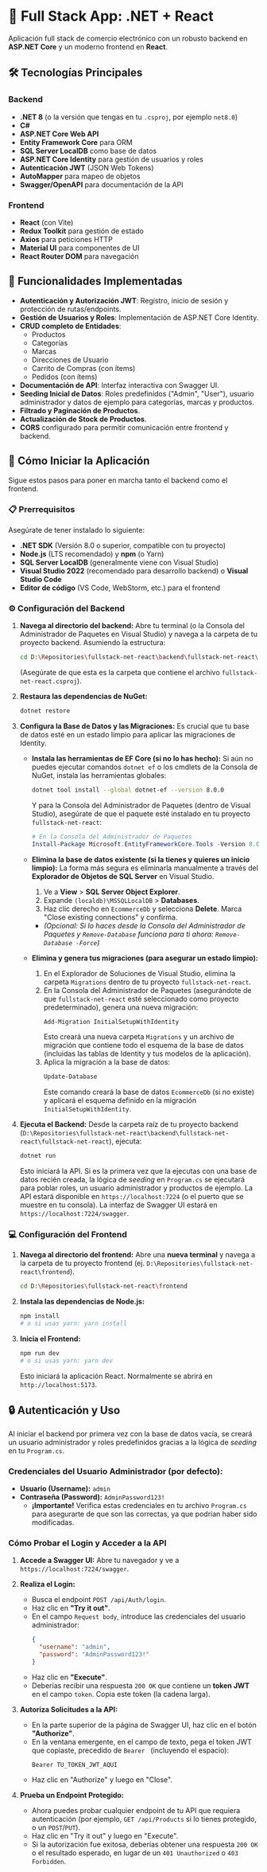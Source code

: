 # 🧩 Full Stack App: .NET + React

Aplicación full stack de comercio electrónico con un robusto backend en **ASP.NET Core** y un moderno frontend en **React**.

## 🛠️ Tecnologías Principales

### Backend
* **.NET 8** (o la versión que tengas en tu `.csproj`, por ejemplo `net8.0`)
* **C#**
* **ASP.NET Core Web API**
* **Entity Framework Core** para ORM
* **SQL Server LocalDB** como base de datos
* **ASP.NET Core Identity** para gestión de usuarios y roles
* **Autenticación JWT** (JSON Web Tokens)
* **AutoMapper** para mapeo de objetos
* **Swagger/OpenAPI** para documentación de la API

### Frontend
* **React** (con Vite)
* **Redux Toolkit** para gestión de estado
* **Axios** para peticiones HTTP
* **Material UI** para componentes de UI
* **React Router DOM** para navegación

## 🎯 Funcionalidades Implementadas

* **Autenticación y Autorización JWT**: Registro, inicio de sesión y protección de rutas/endpoints.
* **Gestión de Usuarios y Roles**: Implementación de ASP.NET Core Identity.
* **CRUD completo de Entidades**:
    * Productos
    * Categorías
    * Marcas
    * Direcciones de Usuario
    * Carrito de Compras (con ítems)
    * Pedidos (con ítems)
* **Documentación de API**: Interfaz interactiva con Swagger UI.
* **Seeding Inicial de Datos**: Roles predefinidos ("Admin", "User"), usuario administrador y datos de ejemplo para categorías, marcas y productos.
* **Filtrado y Paginación de Productos**.
* **Actualización de Stock de Productos**.
* **CORS** configurado para permitir comunicación entre frontend y backend.

## 🚀 Cómo Iniciar la Aplicación

Sigue estos pasos para poner en marcha tanto el backend como el frontend.

### 📋 Prerrequisitos

Asegúrate de tener instalado lo siguiente:

* **.NET SDK** (Versión 8.0 o superior, compatible con tu proyecto)
* **Node.js** (LTS recomendado) y **npm** (o Yarn)
* **SQL Server LocalDB** (generalmente viene con Visual Studio)
* **Visual Studio 2022** (recomendado para desarrollo backend) o **Visual Studio Code**
* **Editor de código** (VS Code, WebStorm, etc.) para el frontend

### ⚙️ Configuración del Backend

1.  **Navega al directorio del backend:**
    Abre tu terminal (o la Consola del Administrador de Paquetes en Visual Studio) y navega a la carpeta de tu proyecto backend. Asumiendo la estructura:
    ```bash
    cd D:\Repositories\fullstack-net-react\backend\fullstack-net-react\fullstack-net-react
    ```
    (Asegúrate de que esta es la carpeta que contiene el archivo `fullstack-net-react.csproj`).

2.  **Restaura las dependencias de NuGet:**
    ```bash
    dotnet restore
    ```

3.  **Configura la Base de Datos y las Migraciones:**
    Es crucial que tu base de datos esté en un estado limpio para aplicar las migraciones de Identity.

    * **Instala las herramientas de EF Core (si no lo has hecho):**
        Si aún no puedes ejecutar comandos `dotnet ef` o los cmdlets de la Consola de NuGet, instala las herramientas globales:
        ```bash
        dotnet tool install --global dotnet-ef --version 8.0.0
        ```
        Y para la Consola del Administrador de Paquetes (dentro de Visual Studio), asegúrate de que el paquete esté instalado en tu proyecto `fullstack-net-react`:
        ```powershell
        # En la Consola del Administrador de Paquetes
        Install-Package Microsoft.EntityFrameworkCore.Tools -Version 8.0.0
        ```

    * **Elimina la base de datos existente (si la tienes y quieres un inicio limpio):**
        La forma más segura es eliminarla manualmente a través del **Explorador de Objetos de SQL Server** en Visual Studio.
        1.  Ve a **View** > **SQL Server Object Explorer**.
        2.  Expande `(localdb)\MSSQLLocalDB` > **Databases**.
        3.  Haz clic derecho en `EcommerceDb` y selecciona **Delete**. Marca "Close existing connections" y confirma.
        * *(Opcional: Si lo haces desde la Consola del Administrador de Paquetes y `Remove-Database` funciona para ti ahora: `Remove-Database -Force`)*

    * **Elimina y genera tus migraciones (para asegurar un estado limpio):**
        1.  En el Explorador de Soluciones de Visual Studio, elimina la carpeta `Migrations` dentro de tu proyecto `fullstack-net-react`.
        2.  En la Consola del Administrador de Paquetes (asegurándote de que `fullstack-net-react` esté seleccionado como proyecto predeterminado), genera una nueva migración:
            ```powershell
            Add-Migration InitialSetupWithIdentity
            ```
            Esto creará una nueva carpeta `Migrations` y un archivo de migración que contiene todo el esquema de la base de datos (incluidas las tablas de Identity y tus modelos de la aplicación).
        3.  Aplica la migración a la base de datos:
            ```powershell
            Update-Database
            ```
            Este comando creará la base de datos `EcommerceDb` (si no existe) y aplicará el esquema definido en la migración `InitialSetupWithIdentity`.

4.  **Ejecuta el Backend:**
    Desde la carpeta raíz de tu proyecto backend (`D:\Repositories\fullstack-net-react\backend\fullstack-net-react\fullstack-net-react`), ejecuta:
    ```bash
    dotnet run
    ```
    Esto iniciará la API. Si es la primera vez que la ejecutas con una base de datos recién creada, la lógica de *seeding* en `Program.cs` se ejecutará para poblar roles, un usuario administrador y productos de ejemplo.
    La API estará disponible en `https://localhost:7224` (o el puerto que se muestre en tu consola). La interfaz de Swagger UI estará en `https://localhost:7224/swagger`.

### 💻 Configuración del Frontend

1.  **Navega al directorio del frontend:**
    Abre una **nueva terminal** y navega a la carpeta de tu proyecto frontend (ej. `D:\Repositories\fullstack-net-react\frontend`).

    ```bash
    cd D:\Repositories\fullstack-net-react\frontend
    ```

2.  **Instala las dependencias de Node.js:**
    ```bash
    npm install
    # o si usas yarn: yarn install
    ```

3.  **Inicia el Frontend:**
    ```bash
    npm run dev
    # o si usas yarn: yarn dev
    ```
    Esto iniciará la aplicación React. Normalmente se abrirá en `http://localhost:5173`.

## 🔒 Autenticación y Uso

Al iniciar el backend por primera vez con la base de datos vacía, se creará un usuario administrador y roles predefinidos gracias a la lógica de *seeding* en tu `Program.cs`.

### Credenciales del Usuario Administrador (por defecto):

* **Usuario (Username):** `admin`
* **Contraseña (Password):** `AdminPassword123!`
    * **¡Importante!** Verifica estas credenciales en tu archivo `Program.cs` para asegurarte de que son las correctas, ya que podrían haber sido modificadas.

### Cómo Probar el Login y Acceder a la API

1.  **Accede a Swagger UI:**
    Abre tu navegador y ve a `https://localhost:7224/swagger`.

2.  **Realiza el Login:**
    * Busca el endpoint `POST /api/Auth/login`.
    * Haz clic en **"Try it out"**.
    * En el campo `Request body`, introduce las credenciales del usuario administrador:
        ```json
        {
          "username": "admin",
          "password": "AdminPassword123!"
        }
        ```
    * Haz clic en **"Execute"**.
    * Deberías recibir una respuesta `200 OK` que contiene un **token JWT** en el campo `token`. Copia este token (la cadena larga).

3.  **Autoriza Solicitudes a la API:**
    * En la parte superior de la página de Swagger UI, haz clic en el botón **"Authorize"**.
    * En la ventana emergente, en el campo de texto, pega el token JWT que copiaste, precedido de `Bearer ` (incluyendo el espacio):
        ```
        Bearer TU_TOKEN_JWT_AQUI
        ```
    * Haz clic en "Authorize" y luego en "Close".

4.  **Prueba un Endpoint Protegido:**
    * Ahora puedes probar cualquier endpoint de tu API que requiera autenticación (por ejemplo, `GET /api/Products` si lo tienes protegido, o un `POST`/`PUT`).
    * Haz clic en "Try it out" y luego en "Execute".
    * Si la autorización fue exitosa, deberías obtener una respuesta `200 OK` o el resultado esperado, en lugar de un `401 Unauthorized` o `403 Forbidden`.
````
